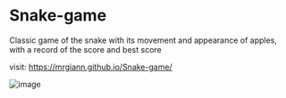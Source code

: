 # Snake-game

Classic game of the snake with its movement and appearance of apples, with a record of the score and best score


visit: https://mrgiann.github.io/Snake-game/

![image](https://github.com/mrgiann/Snake-game/assets/82038942/40d73134-201b-4333-8683-c57afa095793)

